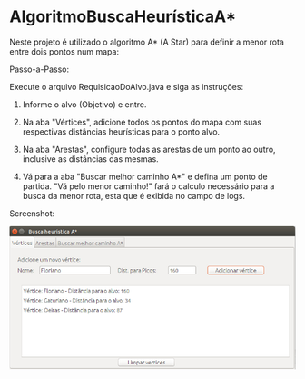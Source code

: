 # AlgoritmoBuscaHeurísticaA*


Neste projeto é utilizado o algoritmo A* (A Star) para definir a menor rota entre dois pontos num mapa:
<br>

Passo-a-Passo:

Execute o arquivo RequisicaoDoAlvo.java e siga as instruções:

1. Informe o alvo (Objetivo) e entre.

2. Na aba "Vértices", adicione todos os pontos do mapa com suas respectivas distâncias heurísticas para o ponto alvo.

3. Na aba "Arestas", configure todas as arestas de um ponto ao outro, inclusive as distâncias das mesmas.

4. Vá para a aba "Buscar melhor caminho A*" e defina um ponto de partida. "Vá pelo menor caminho!" fará o calculo necessário para a busca da menor rota, esta que é exibida no campo de logs.

Screenshot:

![screenshot](screenshot.jpg)
